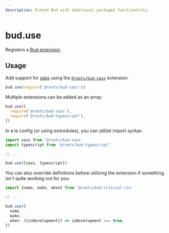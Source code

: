 ```yaml
---
description: Extend Bud with additional packaged functionality.
---
```


# bud.use

Registers a [Bud extension](extending-using-extensions.md).

## Usage

Add support for [sass](https://sass-lang.com) using the
[`@roots/bud-sass`](https://github.com/roots/bud/tree/stable/packages/extension-sass) extension.

```js
bud.use(require('@roots/bud-sass'))
```

Multiple extensions can be added as an array:

```js
bud.use([
  require('@roots/bud-sass'),
  require('@roots/bud-typescript'),
])
```

In a ts config (or using esmodules), you can utilize import syntax:

```ts
import sass from '@roots/bud-sass'
import typescript from '@roots/bud-typescript'

// ...

bud.use([sass, typescript])
```

You can also override definitions before utilizing the extension if something isn't quite working out for you:

```ts
import {name, make, when} from '@roots/bud-critical-css'

// ...

bud.use({
  name,
  make,
  when: ({inDevelopment}) => inDevelopment === true,
})
```
